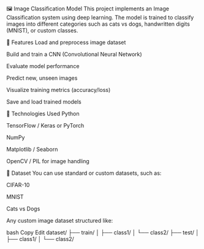 🖼️ Image Classification Model
This project implements an Image Classification system using deep learning. The model is trained to classify images into different categories such as cats vs dogs, handwritten digits (MNIST), or custom classes.

🚀 Features
Load and preprocess image dataset

Build and train a CNN (Convolutional Neural Network)

Evaluate model performance

Predict new, unseen images

Visualize training metrics (accuracy/loss)

Save and load trained models

🧰 Technologies Used
Python

TensorFlow / Keras or PyTorch

NumPy

Matplotlib / Seaborn

OpenCV / PIL for image handling

📁 Dataset
You can use standard or custom datasets, such as:

CIFAR-10

MNIST

Cats vs Dogs

Any custom image dataset structured like:

bash
Copy
Edit
dataset/
├── train/
│   ├── class1/
│   └── class2/
├── test/
│   ├── class1/
│   └── class2/
